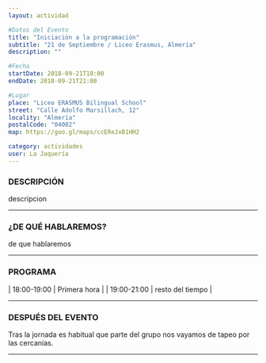 ```yaml
---
layout: actividad

#Datos del Evento
title: "Iniciación a la programación"
subtitle: "21 de Septiembre / Liceo Erasmus, Almería"
description: ""

#Fecha
startDate: 2018-09-21T18:00
endDate: 2018-09-21T21:00

#Lugar
place: "Liceo ERASMUS Bilingual School"
street: "Calle Adolfo Marsillach, 12"
locality: "Almería"
postalCode: "04002"
map: https://goo.gl/maps/ccEReJxB1HH2

category: actividades
user: La Jaquería
---
```


### DESCRIPCIÓN

descripcion

---

### ¿DE QUÉ HABLAREMOS?

de que hablaremos

---

### PROGRAMA

| 18:00-19:00   | Primera hora |
| 19:00-21:00   | resto del tiempo |

---

### DESPUÉS DEL EVENTO

Tras la jornada es habitual que parte del grupo nos vayamos de tapeo por las cercanías.

---

